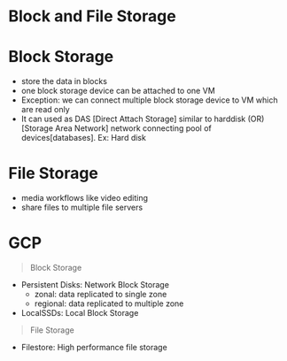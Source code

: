 # Block and File Storage

# Block Storage
- store the data in blocks
- one block storage device can be attached to one VM
- Exception: we can connect multiple block storage device to VM which are read only
- It can used as DAS [Direct Attach Storage] similar to harddisk (OR) [Storage Area Network] network connecting pool of devices[databases]. 
Ex: Hard disk

# File Storage
- media workflows like video editing
- share files to multiple file servers

# GCP 
> Block Storage
- Persistent Disks: Network Block Storage
  - zonal: data replicated to single zone
  - regional: data replicated to multiple zone
- LocalSSDs: Local Block Storage

> File Storage
- Filestore: High performance file storage
